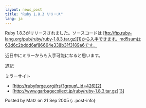 ```yaml
---
layout: news_post
title: "Ruby 1.8.3 リリース"
lang: ja
---
```


Ruby 1.8.3がリリースされました。ソースコードは
[ftp://ftp.ruby-lang.org/pub/ruby/ruby-1.8.3.tar.gz][1]から入手できます。md5sumは63d6c2bddd6af86664e338b31f3189a6です。

近日中にミラーからも入手可能になると思います。

追記

ミラーサイト

* [http://rubyforge.org/frs/?group\_id=426][2]
* [http://www.garbagecollect.jp/ruby/ruby-1.8.3.tar.gz][3]

Posted by Matz on 21 Sep 2005
{: .post-info}



[1]: ftp://ftp.ruby-lang.org/pub/ruby/ruby-1.8.3.tar.gz 
[2]: http://rubyforge.org/frs/?group_id=426 
[3]: http://www.garbagecollect.jp/ruby/ruby-1.8.3.tar.gz 
